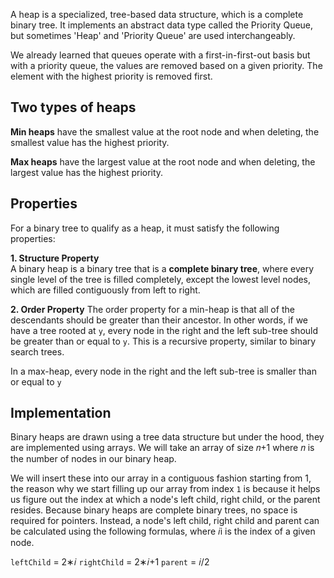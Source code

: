 A heap is a specialized, tree-based data structure, which is a complete binary tree. It implements an abstract data type called the Priority Queue, but sometimes 'Heap' and 'Priority Queue' are used interchangeably.

We already learned that queues operate with a first-in-first-out basis but with a priority queue, the values are removed based on a given priority. The element with the highest priority is removed first.

## Two types of heaps

**Min heaps** have the smallest value at the root node and when deleting, the smallest value has the highest priority.

**Max heaps** have the largest value at the root node and when deleting, the largest value has the highest priority.

## Properties

For a binary tree to qualify as a heap, it must satisfy the following properties:

**1. Structure Property**  
A binary heap is a binary tree that is a **complete binary tree**, where every single level of the tree is filled completely, except the lowest level nodes, which are filled contiguously from left to right.

**2. Order Property**
The order property for a min-heap is that all of the descendants should be greater than their ancestor. In other words, if we have a tree rooted at `y`, every node in the right and the left sub-tree should be greater than or equal to `y`. This is a recursive property, similar to binary search trees.

In a max-heap, every node in the right and the left sub-tree is smaller than or equal to `y`

## Implementation

Binary heaps are drawn using a tree data structure but under the hood, they are implemented using arrays. We will take an array of size 𝑛+1 where 𝑛 is the number of nodes in our binary heap.

We will insert these into our array in a contiguous fashion starting from 1, the reason why we start filling up our array from index `1` is because it helps us figure out the index at which a node's left child, right child, or the parent resides. Because binary heaps are complete binary trees, no space is required for pointers. Instead, a node's left child, right child and parent can be calculated using the following formulas, where 𝑖i is the index of a given node.

`leftChild` = 2∗𝑖
`rightChild` = 2∗𝑖+1
`parent` = 𝑖/2